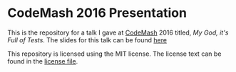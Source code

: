 # CodeMash 2016 Presentation

This is the repository for a talk I gave at [CodeMash](http://www.codemash.org/) 2016 titled, *My God, it's Full of Tests*. The slides for this talk can be found [here](slides.pdf)

This repository is licensed using the MIT license. The license text can be found in the [license file](LICENSE).
